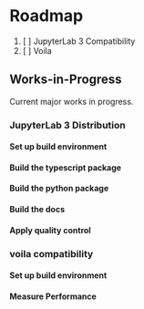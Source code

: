 # Roadmap

1. [ ] JupyterLab 3 Compatibility
2. [ ] Voila


## Works-in-Progress

Current major works in progress.

### JupyterLab 3 Distribution

#### Set up build environment
#### Build the typescript package
#### Build the python package
#### Build the docs
#### Apply quality control

### voila compatibility

#### Set up build environment
#### Measure Performance
